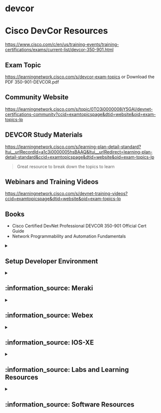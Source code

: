 # devcor

# Cisco DevCor Resources

https://www.cisco.com/c/en/us/training-events/training-certifications/exams/current-list/devcor-350-901.html

## Exam Topic

https://learningnetwork.cisco.com/s/devcor-exam-topics
or
Download the PDF 350-901-DEVCOR.pdf

## Community Website

https://learningnetwork.cisco.com/s/topic/0TO3i0000008jY5GAI/devnet-certifications-community?ccid=examtopicspage&dtid=website&oid=exam-topics-lp

## DEVCOR Study Materials 

https://learningnetwork.cisco.com/s/learning-plan-detail-standard?ltui__urlRecordId=a1c3i0000005hsBAAQ&ltui__urlRedirect=learning-plan-detail-standard&ccid=examtopicspage&dtid=website&oid=exam-topics-lp

> Great resource to break down the topics to learn

## Webinars and Training Videos

https://learningnetwork.cisco.com/s/devnet-training-videos?ccid=examtopicspage&dtid=website&oid=exam-topics-lp

## Books

- Cisco Certified DevNet Professional DEVCOR 350-901 Official Cert Guide
- Network Programmability and Automation Fundamentals

<details>
<summary><h2> Setup Developer Environment </h2></summary>

Linux
- https://developer.cisco.com/learning/modules/dev-setup/dev-ubuntu/introduction/

macOS
- https://developer.cisco.com/learning/modules/dev-setup/dev-mac/introduction/

Windows
- https://developer.cisco.com/learning/modules/dev-setup/dev-win/introduction/

</details>
 
<details>
<summary><h2> :information_source: Meraki</h2></summary>

### Meraki Developer Hub

https://developer.cisco.com/meraki/meraki-platform/

![CleanShot-Brave Browser202206-08 at 14 37 18](https://user-images.githubusercontent.com/9085386/172702586-b2d450c7-aa08-4633-bc65-4cfaac297138.png)

https://developer.cisco.com/meraki/

![CleanShot-Brave Browser202206-08 at 14 39 12](https://user-images.githubusercontent.com/9085386/172702908-d4c40182-0140-45eb-b8d6-ddeac3dabafb.png)

### Code Exchange

### Meraki Dashboard API

![CleanShot-Brave Browser202206-08 at 14 42 14](https://user-images.githubusercontent.com/9085386/172703388-a1c353b6-8ef4-4515-8ddf-6d2a8ca7d61b.png)

https://developer.cisco.com/meraki/api-latest/

https://developer.cisco.com/meraki/api-v1/

### Scanning API

https://developer.cisco.com/meraki/scanning-api/#!introduction

### Integrations

![CleanShot-Brave Browser202206-08 at 14 47 49](https://user-images.githubusercontent.com/9085386/172704358-8a0ff5a6-7ae1-42fb-af15-f7f53e14f377.png)

https://developer.cisco.com/meraki/build/meraki-network-creator-with-servicenow-and-angular/

### Automation Exchange

![CleanShot-Brave Browser202206-08 at 17 37 02](https://user-images.githubusercontent.com/9085386/172729069-e608dcbb-b623-438e-bd59-a5f0c71676d2.png)

https://developer.cisco.com/network-automation/listing/


### Meraki APIs with Node-RED

https://developer.cisco.com/meraki/build/node-red-getting-started-with-cisco-meraki-apis/

https://nodered.org/docs/

### Captive Portals

https://github.com/meraki/js-splash

https://developer.cisco.com/meraki/guides/captive-portal-solution-guide/

### Learning Labs + Github Repositories

https://github.com/CiscoDevNet/meraki-code

https://github.com/meraki/dashboard-api-python/


### Blogs

https://nolanwifi.com/2018/10/28/meraki-api-where-do-you-start/

https://andrecamillo.medium.com/getting-started-with-meraki-apis-7633a822a9da

</details>


<details>
<summary><h2> :information_source: Webex</h2></summary>

### Official

https://developer.webex.com/

https://developer.webex.com/docs

### Webex Github Repos

https://github.com/JardaMartan?tab=repositories

### Connect GitHub to Webex

https://apphub.webex.com/applications/github-cloud-99112

### Webex Assistance Skills

https://developer-portal-intb.ciscospark.com/docs/api/guides/webex-assistant-skills-guide

https://developer-portal-intb.ciscospark.com/docs/api/guides/webex-assistant-skills-reference-guide#response-payload

### Natural Language Processor Bot Integration

Install - https://www.mindmeld.com/docs/userguide/getting_started.html
Integrate - https://www.mindmeld.com/docs/integrations/webex_teams.html
Food Ordering Project - https://www.mindmeld.com/docs/blueprints/food_ordering.html

</details>


<details>
<summary><h2> :information_source: IOS-XE </h2></summary>

### ZTP

**How to**

https://blogs.cisco.com/developer/device-provisioning-with-ios-xe-zero-touch-provisioning

https://www.ciscolive.com/c/dam/r/ciscolive/emea/docs/2020/pdf/DEVNET-2323.pdf

**GitHub**
https://www.ciscolive.com/c/dam/r/ciscolive/emea/docs/2020/pdf/DEVNET-2323.pdf


https://github.com/jeremycohoe/IOSXE-Zero-Touch-Provisioning

**Python2 Version for Educational Purpose**
https://github.com/CiscoSE/IOS-XE-ZTP
https://github.com/tdorssers/ztp

 </details>


<details>
<summary><h2> :information_source: Labs and Learning Resources</h2></summary>

### Learning Modules

https://developer.cisco.com/learning/search/modules/

### dCloud Labs

https://dcloud-cms.cisco.com/help/view-documentation-for-dcloud-content


</details>


<details>
<summary><h2> :information_source: Software Resources</h2></summary>

### GitHub Repo

https://github.com/Stienvdh/new-employee-onboarding

Git Tutorial: https://www.youtube.com/watch?v=8JJ101D3knE
Creating an SSH key: https://docs.github.com/en/authentication/connecting-to-github-with-ssh
LastPass: https://www.lastpass.com/
Docker Tutorial: https://www.youtube.com/watch?v=pTFZFxd4hOI
JSON and Python Tutorial: https://www.youtube.com/watch?v=oQfNYqz8pLs

### Jinja2

https://ttl255.com/jinja2-tutorial-part-1-introduction-and-variable-substitution/

### NAPALM (Network Automation and Programmability Abstraction Layer with Multivendor support)

https://developer.cisco.com/codeexchange/github/repo/napalm-automation/napalm

https://napalm.readthedocs.io/en/latest/

https://github.com/napalm-automation/napalm

https://www.ciscolive.com/c/dam/r/ciscolive/emea/docs/2019/pdf/DEVNET-1599.pdf

https://codingnetworks.blog/napalm-network-automation-python-working-with-cisco-ios-and-ios-xr/

https://ultraconfig.com.au/blog/introduction-to-napalm-network-automation-on-cisco/

### VIM

https://github.com/mg979/vim-visual-multi

https://learnvimscriptthehardway.stevelosh.com/chapters/06.html#exercises

https://vim.fandom.com/wiki/Use_filter_commands_to_process_text

### Z Shell

https://zsh.sourceforge.io/

### Mac Apps

https://manytricks.com/moom/

</details>

